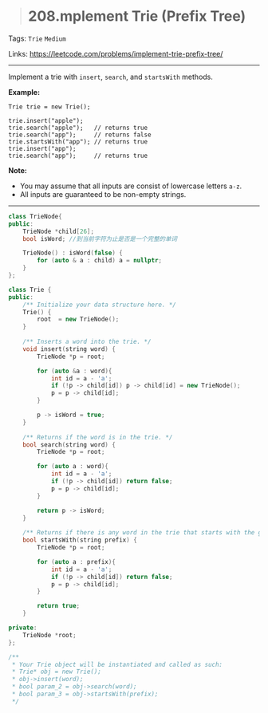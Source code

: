 > # 208.mplement Trie (Prefix Tree)

Tags: `Trie` `Medium`

Links: <https://leetcode.com/problems/implement-trie-prefix-tree/>

---

Implement a trie with `insert`, `search`, and `startsWith` methods.

**Example:**

```
Trie trie = new Trie();

trie.insert("apple");
trie.search("apple");   // returns true
trie.search("app");     // returns false
trie.startsWith("app"); // returns true
trie.insert("app");   
trie.search("app");     // returns true
```

**Note:**

- You may assume that all inputs are consist of lowercase letters `a-z`.
- All inputs are guaranteed to be non-empty strings.

---

```c++
class TrieNode{
public:
    TrieNode *child[26];
    bool isWord; //到当前字符为止是否是一个完整的单词

    TrieNode() : isWord(false) {
    	for (auto & a : child) a = nullptr;
    }
};

class Trie {
public:
    /** Initialize your data structure here. */
    Trie() {
        root  = new TrieNode();
    }
    
    /** Inserts a word into the trie. */
    void insert(string word) {
        TrieNode *p = root;

        for (auto &a : word){
        	int id = a - 'a';
        	if (!p -> child[id]) p -> child[id] = new TrieNode();
        	p = p -> child[id];
        }

        p -> isWord = true;
    }
    
    /** Returns if the word is in the trie. */
    bool search(string word) {
        TrieNode *p = root;

        for (auto a : word){
        	int id = a - 'a';
        	if (!p -> child[id]) return false;
        	p = p -> child[id];
        }

        return p -> isWord;
    }
    
    /** Returns if there is any word in the trie that starts with the given prefix. */
    bool startsWith(string prefix) {
        TrieNode *p = root;

        for (auto a : prefix){
        	int id = a - 'a';
        	if (!p -> child[id]) return false;
        	p = p -> child[id];
        }

        return true;
    }

private:
	TrieNode *root;
};

/**
 * Your Trie object will be instantiated and called as such:
 * Trie* obj = new Trie();
 * obj->insert(word);
 * bool param_2 = obj->search(word);
 * bool param_3 = obj->startsWith(prefix);
 */
```

